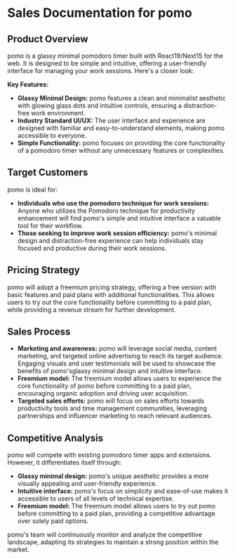 # Sales Documentation for pomo

## Product Overview

pomo is a glassy minimal pomodoro timer built with React19/Next15 for the web. It is designed to be simple and intuitive, offering a user-friendly interface for managing your work sessions. Here's a closer look:

**Key Features:**

* **Glassy Minimal Design:** pomo features a clean and minimalist aesthetic with glowing glass dots and intuitive controls, ensuring a distraction-free work environment.
* **Industry Standard UI/UX:** The user interface and experience are designed with familiar and easy-to-understand elements, making pomo accessible to everyone. 
* **Simple Functionality:** pomo focuses on providing the core functionality of a pomodoro timer without any unnecessary features or complexities.

## Target Customers

pomo is ideal for:

* **Individuals who use the pomodoro technique for work sessions:** Anyone who utilizes the Pomodoro technique for productivity enhancement will find pomo's simple and intuitive interface a valuable tool for their workflow. 
* **Those seeking to improve work session efficiency:** pomo's minimal design and distraction-free experience can help individuals stay focused and productive during their work sessions.

## Pricing Strategy

pomo will adopt a freemium pricing strategy, offering a free version with basic features and paid plans with additional functionalities. This allows users to try out the core functionality before committing to a paid plan, while providing a revenue stream for further development.

## Sales Process

* **Marketing and awareness:** pomo will leverage social media, content marketing, and targeted online advertising to reach its target audience. Engaging visuals and user testimonials will be used to showcase the benefits of pomo'sglassy minimal design and intuitive interface.
* **Freemium model:** The freemium model allows users to experience the core functionality of pomo before committing to a paid plan, encouraging organic adoption and driving user acquisition.
* **Targeted sales efforts:** pomo will focus on sales efforts towards productivity tools and time management communities, leveraging partnerships and influencer marketing to reach relevant audiences.

## Competitive Analysis

pomo will compete with existing pomodoro timer apps and extensions. However, it differentiates itself through:

* **Glassy minimal design:** pomo's unique aesthetic provides a more visually appealing and user-friendly experience. 
* **Intuitive interface:** pomo's focus on simplicity and ease-of-use makes it accessible to users of all levels of technical expertise. 
* **Freemium model:** The freemium model allows users to try out pomo before committing to a paid plan, providing a competitive advantage over solely paid options.

pomo's team will continuously monitor and analyze the competitive landscape, adapting its strategies to maintain a strong position within the market. 
